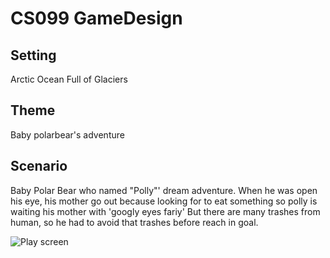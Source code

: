 # CS099 GameDesign

## Setting
Arctic Ocean Full of Glaciers

## Theme 
Baby polarbear's adventure

## Scenario
Baby Polar Bear who named "Polly"' dream adventure.
When he was open his eye, his mother go out because looking for to eat something
so polly is waiting his mother with 'googly eyes fariy' 
But there are many trashes from human, so he had to avoid that trashes before reach in goal.

![Play screen](https://user-images.githubusercontent.com/44853560/86912137-68a23d80-c157-11ea-8d4e-cee24a9e343c.png)
